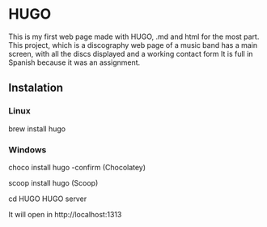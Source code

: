 # HUGO
This is my first web page made with HUGO, .md and html for the most part.
This project, which is a discography web page of a music band has a main screen,
with all the discs displayed and a working contact form
It is full in Spanish because it was an assignment.

## Instalation
### Linux
brew install hugo
### Windows
choco install hugo -confirm (Chocolatey)

scoop install hugo (Scoop)

cd HUGO
HUGO server

It will open in http://localhost:1313
